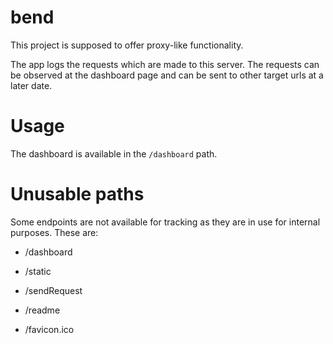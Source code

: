# bend

This project is supposed to offer proxy-like functionality.

The app logs the requests which are made to this server. 
The requests can be observed at the dashboard page and can be sent to other target urls at a later date.

# Usage
The dashboard is available in the `/dashboard` path.

# Unusable paths
Some endpoints are not available for tracking as they are in use for internal purposes. These are:

* /dashboard
  
* /static
  
* /sendRequest
  
* /readme
  
* /favicon.ico




